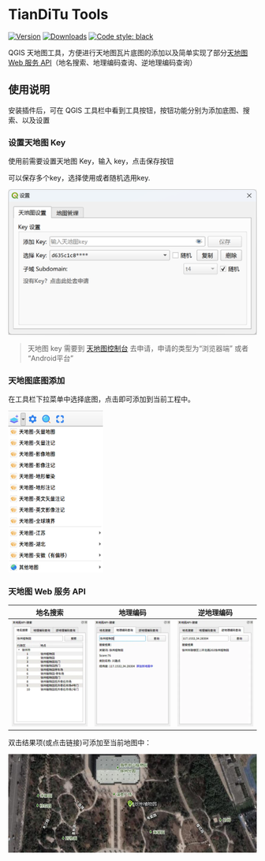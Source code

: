 # TianDiTu Tools

[![Version](https://img.shields.io/badge/dynamic/xml?color=blue&label=Version&query=%2F%2Fpyqgis_plugin%5B%40name%3D%27TianDiTu%20Tools%27%5D%2Fversion%2Ftext%28%29&url=https%3A%2F%2Fplugins.qgis.org%2Fplugins%2Fplugins.xml%3Fqgis%3D3.30)](https://plugins.qgis.org/plugins/tianditu-tools/)
[![Downloads](https://img.shields.io/badge/dynamic/xml?color=success&label=Downloads&query=%2F%2Fpyqgis_plugin%5B%40name%3D%27TianDiTu%20Tools%27%5D%2Fdownloads%2Ftext%28%29&url=https%3A%2F%2Fplugins.qgis.org%2Fplugins%2Fplugins.xml%3Fqgis%3D3.30)](https://plugins.qgis.org/plugins/tianditu-tools/)
[![Code style: black](https://img.shields.io/badge/code%20style-black-000000.svg)](https://github.com/psf/black)

QGIS 天地图工具，方便进行天地图瓦片底图的添加以及简单实现了部分[天地图 Web 服务 API](http://lbs.tianditu.gov.cn/server/guide.html)（地名搜索、地理编码查询、逆地理编码查询）

## 使用说明

安装插件后，可在 QGIS 工具栏中看到工具按钮，按钮功能分别为添加底图、搜索、以及设置

### 设置天地图 Key

使用前需要设置天地图 Key，输入 key，点击保存按钮

可以保存多个key，选择使用或者随机选用key.

![设置](docs/images/设置.png)

> 天地图 key 需要到 [天地图控制台](https://console.tianditu.gov.cn/api/key) 去申请，申请的类型为“浏览器端” 或者 “Android平台”

### 天地图底图添加

在工具栏下拉菜单中选择底图，点击即可添加到当前工程中。

<img src="docs/images/菜单.png" width="38%">

### 天地图 Web 服务 API

|            地名搜索            |                地理编码                |                 逆地理编码                 |
| :----------------------------: | :------------------------------------: | :----------------------------------------: |
| ![地名搜索](docs/images/地名搜索.webp) | ![地理编码查询](docs/images/地理编码查询.webp) | ![逆地理编码查询](docs/images/逆地理编码查询.webp) |

双击结果项(或点击链接)可添加至当前地图中：

![地点标记](docs/images/地点标记.jpg)
